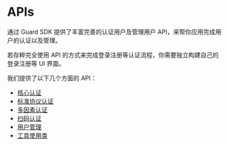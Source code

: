 # APIs

<LastUpdated/>

通过 Guard SDK 提供了丰富完善的认证用户及管理用户 API，来帮你应用完成用户的认证以及管理。

若存粹完全使用 API 的方式来完成登录注册等认证流程，你需要独立构建自己的登录注册等 UI 界面。

我们提供了以下几个方面的 API：

- [核心认证](./authentication/README.md)
- [标准协议认证](./protocol/README.md)
- [多因素认证](./mfa/README.md)
- [扫码认证](./scan/README.md)
- [用户管理](./user/README.md)
- [工具使用类](./util/README.md)